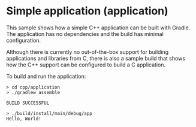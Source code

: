 # Simple application (application)

This sample shows how a simple C++ application can be built with Gradle.
The application has no dependencies and the build has minimal configuration.

Although there is currently no out-of-the-box support for building applications and libraries from C, there is also a sample build that shows how the C++ support can be configured to build a C application.

To build and run the application:

```
> cd cpp/application
> ./gradlew assemble

BUILD SUCCESSFUL

> ./build/install/main/debug/app
Hello, World!
```